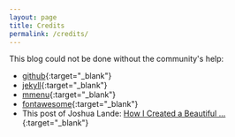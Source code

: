 ```yaml
---
layout: page
title: Credits
permalink: /credits/
---
```


This blog could not be done without the community's help:

* [github](http://github.com){:target="_blank"}
* [jekyll](http://jekyllrb.com){:target="_blank"}
* [mmenu](http://mmenu.frebsite.nl/){:target="_blank"}
* [fontawesome](http://fontawesome.io/){:target="_blank"}
* This post of Joshua Lande: [How I Created a Beautiful ...](http://joshualande.com/jekyll-github-pages-poole/){:target="_blank"}
